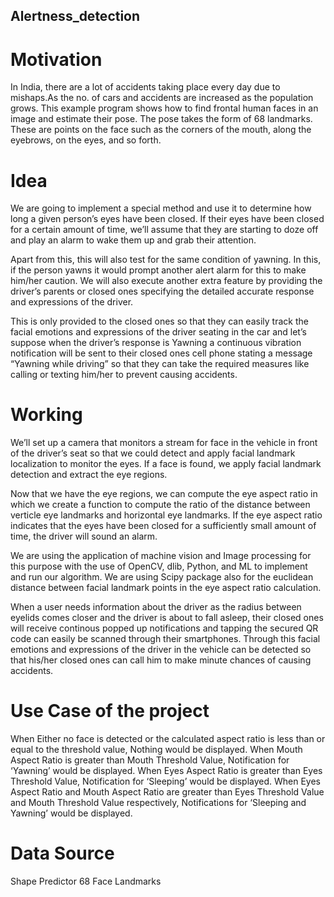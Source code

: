 ## Alertness_detection

   # Motivation
    
In India, there are a lot of accidents taking place every day due to mishaps.As the no. of cars and accidents are increased as the population grows. This example program shows how to find frontal human faces in an image and estimate their pose. The pose takes the form of 68 landmarks. These are points on the face such as the corners of the mouth, along the eyebrows, on the eyes, and so forth.

   # Idea

We are going to implement a special method and use it to determine how long a given person’s eyes have been closed. If their eyes have been closed for a certain amount of time, we’ll assume that they are starting to doze off and play an alarm to wake them up and grab their attention.

Apart from this, this will also test for the same condition of yawning. In this, if the person yawns it would prompt another alert alarm for this to make him/her caution. We will also execute another extra feature by providing the driver’s parents or closed ones specifying the detailed accurate response and expressions of the driver. 

This is only provided to the closed ones so that they can easily track the facial emotions and expressions of the driver seating in the car and let’s suppose when the driver’s response is Yawning a continuous vibration notification will be sent to their closed ones cell phone stating a message “Yawning while driving” so that they can take the required measures like calling or texting him/her to prevent causing accidents.

   # Working

We’ll set up a camera that monitors a stream for face in the vehicle in front of the driver’s seat so that we could detect and apply facial landmark localization to monitor the eyes. If a face is found, we apply facial landmark detection and extract the eye regions.

Now that we have the eye regions, we can compute the eye aspect ratio in which we create a function to compute the ratio of the distance between verticle eye landmarks and horizontal eye landmarks. If the eye aspect ratio indicates that the eyes have been closed for a sufficiently small amount of time, the driver will sound an alarm.

We are using the application of machine vision and Image processing for this purpose with the use of OpenCV, dlib, Python, and ML to implement and run our algorithm. We are using Scipy package also for the euclidean distance between facial landmark points in the eye aspect ratio calculation.

When a user needs information about the driver as the radius between eyelids comes closer and the driver is about to fall asleep, their closed ones will receive continous popped up notifications and tapping the secured QR code can easily be scanned through their smartphones. Through this facial emotions and expressions of the driver in the vehicle can be detected so that his/her closed ones can call him to make minute chances of causing accidents.

   # Use Case of the project

When Either no face is detected or the calculated aspect ratio is less than or equal to the threshold value, Nothing would be displayed.
When Mouth Aspect Ratio is greater than Mouth Threshold Value, Notification for ‘Yawning’ would be displayed.
When Eyes Aspect Ratio is greater than Eyes Threshold Value, Notification for ‘Sleeping’ would be displayed.
When Eyes Aspect Ratio and Mouth Aspect Ratio are greater than Eyes Threshold Value and Mouth Threshold Value respectively, Notifications for ‘Sleeping and Yawning’ would be displayed.

   # Data Source
    
Shape Predictor 68 Face Landmarks
